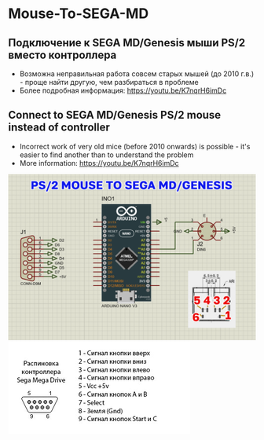 # Mouse-To-SEGA-MD

 
## Подключение к SEGA MD/Genesis  мыши PS/2 вместо контроллера
- Возможна неправильная работа совсем старых мышей (до 2010 г.в.) - проще найти другую, чем разбираться в проблеме
- Более подробная информация: https://youtu.be/K7nqrH6imDc


## Connect to SEGA MD/Genesis PS/2 mouse instead of controller
- Incorrect work of very old mice (before 2010 onwards) is possible - it's easier to find another than to understand the problem
- More information: https://youtu.be/K7nqrH6imDc



![Schematic](Schematic.png "")
![Schematic](controller_pinout.jpeg "")
